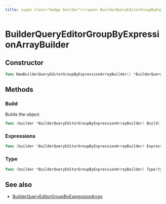 ```yaml
---
title: <span class="badge builder"></span> BuilderQueryEditorGroupByExpressionArrayBuilder
---
```

# <span class="badge builder"></span> BuilderQueryEditorGroupByExpressionArrayBuilder

## Constructor

```go
func NewBuilderQueryEditorGroupByExpressionArrayBuilder() *BuilderQueryEditorGroupByExpressionArrayBuilder
```
## Methods

### <span class="badge object-method"></span> Build

Builds the object.

```go
func (builder *BuilderQueryEditorGroupByExpressionArrayBuilder) Build() (BuilderQueryEditorGroupByExpressionArray, error)
```

### <span class="badge object-method"></span> Expressions

```go
func (builder *BuilderQueryEditorGroupByExpressionArrayBuilder) Expressions(expressions []cog.Builder[azuremonitor.BuilderQueryEditorGroupByExpression]) *BuilderQueryEditorGroupByExpressionArrayBuilder
```

### <span class="badge object-method"></span> Type

```go
func (builder *BuilderQueryEditorGroupByExpressionArrayBuilder) Type(typeArg azuremonitor.BuilderQueryEditorExpressionType) *BuilderQueryEditorGroupByExpressionArrayBuilder
```

## See also

 * <span class="badge object-type-struct"></span> [BuilderQueryEditorGroupByExpressionArray](./object-BuilderQueryEditorGroupByExpressionArray.md)
